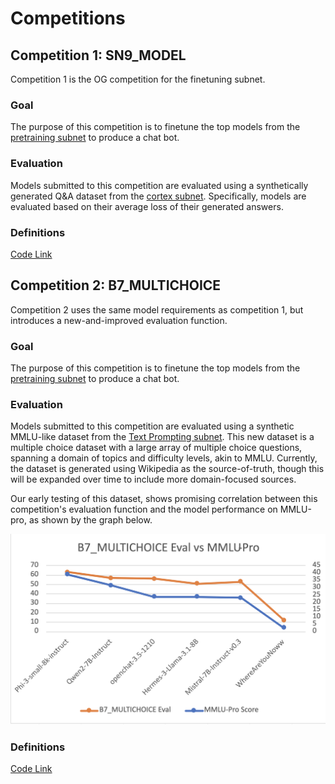 # Competitions

## Competition 1: SN9_MODEL

Competition 1 is the OG competition for the finetuning subnet. 

### Goal

The purpose of this competition is to finetune the top models from the [pretraining subnet](https://www.macrocosmos.ai/sn9) to produce a chat bot.

### Evaluation

Models submitted to this competition are evaluated using a synthetically generated Q&A dataset from the [cortex subnet](https://github.com/Datura-ai/cortex.t). Specifically, models are evaluated based on their average loss of their generated answers. 

### Definitions

[Code Link](https://github.com/macrocosm-os/finetuning/blob/55b7ad0b9d532329c454cceed3f67e10696bae32/constants/__init__.py#L66)

## Competition 2: B7_MULTICHOICE

Competition 2 uses the same model requirements as competition 1, but introduces a new-and-improved evaluation function.

### Goal

The purpose of this competition is to finetune the top models from the [pretraining subnet](https://www.macrocosmos.ai/sn9) to produce a chat bot.

### Evaluation

Models submitted to this competition are evaluated using a synthetic MMLU-like dataset from the [Text Prompting subnet](https://www.macrocosmos.ai/sn1). This new dataset is a multiple choice dataset with a large array of multiple choice questions, spanning a domain of topics and difficulty levels, akin to MMLU. Currently, the dataset is generated using Wikipedia as the source-of-truth, though this will be expanded over time to include more domain-focused sources.

Our early testing of this dataset, shows promising correlation between this competition's evaluation function and the model performance on MMLU-pro, as shown by the graph below.

![Synthetic MMLU evaluation](b7_mc_eval.png)

### Definitions

[Code Link](https://github.com/macrocosm-os/finetuning/blob/94e8fd92ab4158e1e4a425a9562695eebafa27b1/constants/__init__.py#L128)